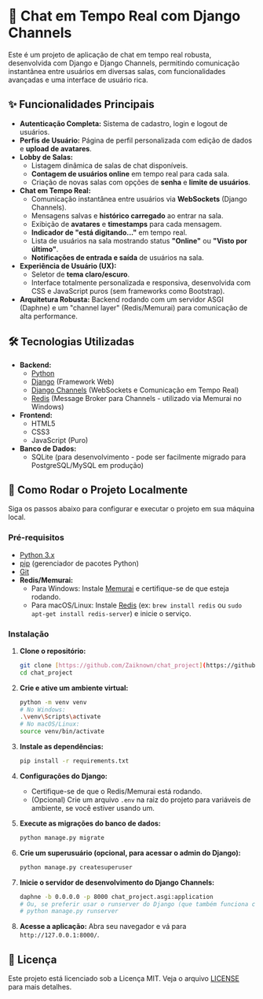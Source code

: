 # 🚀 Chat em Tempo Real com Django Channels

Este é um projeto de aplicação de chat em tempo real robusta, desenvolvida com Django e Django Channels, permitindo comunicação instantânea entre usuários em diversas salas, com funcionalidades avançadas e uma interface de usuário rica.

## ✨ Funcionalidades Principais

* **Autenticação Completa:** Sistema de cadastro, login e logout de usuários.
* **Perfis de Usuário:** Página de perfil personalizada com edição de dados e **upload de avatares**.
* **Lobby de Salas:**
    * Listagem dinâmica de salas de chat disponíveis.
    * **Contagem de usuários online** em tempo real para cada sala.
    * Criação de novas salas com opções de **senha** e **limite de usuários**.
* **Chat em Tempo Real:**
    * Comunicação instantânea entre usuários via **WebSockets** (Django Channels).
    * Mensagens salvas e **histórico carregado** ao entrar na sala.
    * Exibição de **avatares** e **timestamps** para cada mensagem.
    * **Indicador de "está digitando..."** em tempo real.
    * Lista de usuários na sala mostrando status **"Online"** ou **"Visto por último"**.
    * **Notificações de entrada e saída** de usuários na sala.
* **Experiência de Usuário (UX):**
    * Seletor de **tema claro/escuro**.
    * Interface totalmente personalizada e responsiva, desenvolvida com CSS e JavaScript puros (sem frameworks como Bootstrap).
* **Arquitetura Robusta:** Backend rodando com um servidor ASGI (Daphne) e um "channel layer" (Redis/Memurai) para comunicação de alta performance.

## 🛠️ Tecnologias Utilizadas

* **Backend:**
    * [Python](https://www.python.org/)
    * [Django](https://www.djangoproject.com/) (Framework Web)
    * [Django Channels](https://channels.readthedocs.io/) (WebSockets e Comunicação em Tempo Real)
    * [Redis](https://redis.io/) (Message Broker para Channels - utilizado via Memurai no Windows)
* **Frontend:**
    * HTML5
    * CSS3
    * JavaScript (Puro)
* **Banco de Dados:**
    * SQLite (para desenvolvimento - pode ser facilmente migrado para PostgreSQL/MySQL em produção)

## 🚀 Como Rodar o Projeto Localmente

Siga os passos abaixo para configurar e executar o projeto em sua máquina local.

### Pré-requisitos

* [Python 3.x](https://www.python.org/downloads/)
* [pip](https://pip.pypa.io/en/stable/installation/) (gerenciador de pacotes Python)
* [Git](https://git-scm.com/downloads/)
* **Redis/Memurai:**
    * Para Windows: Instale [Memurai](https://www.memurai.com/documentation/installation) e certifique-se de que esteja rodando.
    * Para macOS/Linux: Instale [Redis](https://redis.io/download/) (ex: `brew install redis` ou `sudo apt-get install redis-server`) e inicie o serviço.

### Instalação

1.  **Clone o repositório:**
    ```bash
    git clone [https://github.com/Zaiknown/chat_project](https://github.com/Zaiknown/chat_project)
    cd chat_project
    ```

2.  **Crie e ative um ambiente virtual:**
    ```bash
    python -m venv venv
    # No Windows:
    .\venv\Scripts\activate
    # No macOS/Linux:
    source venv/bin/activate
    ```

3.  **Instale as dependências:**
    ```bash
    pip install -r requirements.txt
    ```

4.  **Configurações do Django:**
    * Certifique-se de que o Redis/Memurai está rodando.
    * (Opcional) Crie um arquivo `.env` na raiz do projeto para variáveis de ambiente, se você estiver usando um.

5.  **Execute as migrações do banco de dados:**
    ```bash
    python manage.py migrate
    ```

6.  **Crie um superusuário (opcional, para acessar o admin do Django):**
    ```bash
    python manage.py createsuperuser
    ```

7.  **Inicie o servidor de desenvolvimento do Django Channels:**
    ```bash
    daphne -b 0.0.0.0 -p 8000 chat_project.asgi:application
    # Ou, se preferir usar o runserver do Django (que também funciona com Channels):
    # python manage.py runserver
    ```

8.  **Acesse a aplicação:**
    Abra seu navegador e vá para `http://127.0.0.1:8000/`.

## 📄 Licença

Este projeto está licenciado sob a Licença MIT. Veja o arquivo [LICENSE](LICENSE) para mais detalhes.